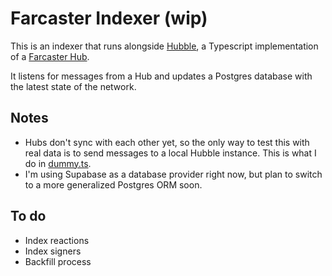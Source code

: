 # Farcaster Indexer (wip)

This is an indexer that runs alongside [Hubble](https://github.com/farcasterxyz/hubble), a Typescript implementation of a [Farcaster Hub](https://github.com/farcasterxyz/protocol#4-hubs).

It listens for messages from a Hub and updates a Postgres database with the latest state of the network.

## Notes

- Hubs don't sync with each other yet, so the only way to test this with real data is to send messages to a local Hubble instance. This is what I do in [dummy.ts](src/helpers/dummy.ts).
- I'm using Supabase as a database provider right now, but plan to switch to a more generalized Postgres ORM soon.

## To do

- Index reactions
- Index signers
- Backfill process
